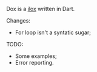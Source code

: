 Dox is a [jlox](https://github.com/munificent/craftinginterpreters) written in Dart.

Changes:

* For loop isn't a syntatic sugar;

TODO:

* Some examples;
* Error reporting.
